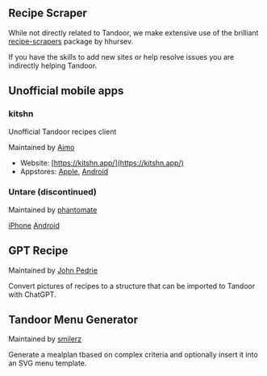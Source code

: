 ## Recipe Scraper

While not directly related to Tandoor, we make extensive use of the brilliant [recipe-scrapers](https://github.com/hhursev/recipe-scrapers)
package by hhursev.

If you have the skills to add new sites or help resolve issues you are indirectly helping Tandoor.

## Unofficial mobile apps

### kitshn

Unofficial Tandoor recipes client

Maintained by [Aimo](https://github.com/aimok04/kitshn)

- Website: [https://kitshn.app/](https://kitshn.app/)
- Appstores: [Apple](https://apps.apple.com/us/app/kitshn-for-tandoor/id6740168361), [Android](https://play.google.com/store/apps/details?id=de.kitshn.android)

### Untare (discontinued)

Maintained by [phantomate](https://github.com/phantomate/Untare)

[iPhone](https://apps.apple.com/nl/app/untare/id6448643329?l=en&platform=iphone)
[Android](https://play.google.com/store/apps/details?id=unofficial.tandoor.recipes)

## GPT Recipe

Maintained by [John Pedrie](https://github.com/jdpedrie/gpt-recipe)

Convert pictures of recipes to a structure that can be imported to Tandoor with ChatGPT.

## Tandoor Menu Generator

Maintained by [smilerz](https://github.com/smilerz/tandoor-menu-generator)

Generate a mealplan tbased on complex criteria and optionally insert it into an SVG menu template.
